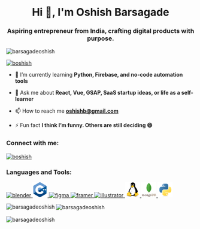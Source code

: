 <h1 align="center">Hi 👋, I'm Oshish Barsagade</h1>
<h3 align="center">Aspiring entrepreneur from India, crafting digital products with purpose.</h3>

<p align="left"> <img src="https://komarev.com/ghpvc/?username=barsagadeoshish&label=Profile%20views&color=0e75b6&style=flat" alt="barsagadeoshish" /> </p>

<p align="left"> <a href="https://twitter.com/boshish" target="blank"><img src="https://img.shields.io/twitter/follow/boshish?logo=twitter&style=for-the-badge" alt="boshish" /></a> </p>

- 🌱 I’m currently learning **Python, Firebase, and no-code automation tools**

- 💬 Ask me about **React, Vue, GSAP, SaaS startup ideas, or life as a self-learner**

- 📫 How to reach me **oshishb@gmail.com**

- ⚡ Fun fact **I think I’m funny. Others are still deciding 😄**

<h3 align="left">Connect with me:</h3>
<p align="left">
<a href="https://twitter.com/boshish" target="blank"><img align="center" src="https://raw.githubusercontent.com/rahuldkjain/github-profile-readme-generator/master/src/images/icons/Social/twitter.svg" alt="boshish" height="30" width="40" /></a>
</p>

<h3 align="left">Languages and Tools:</h3>
<p align="left"> <a href="https://www.blender.org/" target="_blank" rel="noreferrer"> <img src="https://download.blender.org/branding/community/blender_community_badge_white.svg" alt="blender" width="40" height="40"/> </a> <a href="https://www.w3schools.com/cpp/" target="_blank" rel="noreferrer"> <img src="https://raw.githubusercontent.com/devicons/devicon/master/icons/cplusplus/cplusplus-original.svg" alt="cplusplus" width="40" height="40"/> </a> <a href="https://www.figma.com/" target="_blank" rel="noreferrer"> <img src="https://www.vectorlogo.zone/logos/figma/figma-icon.svg" alt="figma" width="40" height="40"/> </a> <a href="https://www.framer.com/" target="_blank" rel="noreferrer"> <img src="https://www.vectorlogo.zone/logos/framer/framer-icon.svg" alt="framer" width="40" height="40"/> </a> <a href="https://www.adobe.com/in/products/illustrator.html" target="_blank" rel="noreferrer"> <img src="https://www.vectorlogo.zone/logos/adobe_illustrator/adobe_illustrator-icon.svg" alt="illustrator" width="40" height="40"/> </a> <a href="https://www.linux.org/" target="_blank" rel="noreferrer"> <img src="https://raw.githubusercontent.com/devicons/devicon/master/icons/linux/linux-original.svg" alt="linux" width="40" height="40"/> </a> <a href="https://www.mongodb.com/" target="_blank" rel="noreferrer"> <img src="https://raw.githubusercontent.com/devicons/devicon/master/icons/mongodb/mongodb-original-wordmark.svg" alt="mongodb" width="40" height="40"/> </a> <a href="https://www.python.org" target="_blank" rel="noreferrer"> <img src="https://raw.githubusercontent.com/devicons/devicon/master/icons/python/python-original.svg" alt="python" width="40" height="40"/> </a> </p>

<p><img align="left" src="https://github-readme-stats.vercel.app/api/top-langs?username=barsagadeoshish&show_icons=true&locale=en&layout=compact" alt="barsagadeoshish" /></p>

<p>&nbsp;<img align="center" src="https://github-readme-stats.vercel.app/api?username=barsagadeoshish&show_icons=true&locale=en" alt="barsagadeoshish" /></p>

<p><img align="center" src="https://github-readme-streak-stats.herokuapp.com/?user=barsagadeoshish&" alt="barsagadeoshish" /></p>


<!--
**barsagadeoshish/barsagadeoshish** is a ✨ _special_ ✨ repository because its `README.md` (this file) appears on your GitHub profile.

Here are some ideas to get you started:

- 🔭 I’m currently working on ...
- 🌱 I’m currently learning ...
- 👯 I’m looking to collaborate on ...
- 🤔 I’m looking for help with ...
- 💬 Ask me about ...
- 📫 How to reach me: ...
- 😄 Pronouns: ...
- ⚡ Fun fact: ...
-->
